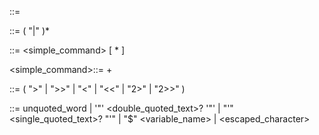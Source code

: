 <line>          ::= <pipeline>

<pipeline>      ::= <command> ( "|" <command> )*

<command>       ::= <simple_command> [ <redirection>* ]

<simple_command>::= <word>+

<redirection>   ::= ( ">" | ">>" | "<" | "<<" | "2>" | "2>>" ) <word>

<word>          ::= unquoted_word
                 | '"' <double_quoted_text>? '"'
                 | "'" <single_quoted_text>? "'"
                 | "$" <variable_name>
                 | <escaped_character>
